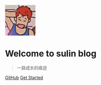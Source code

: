 <img src='./images/head_image.jpg' width="100">

# Welcome to sulin blog

> 一路成长的痕迹

[GitHub](https://github.com/sulinwork/)
[Get Started](Java/JMM.md)